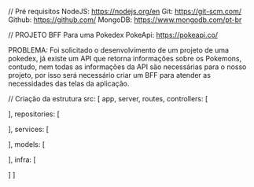 // Pré requisitos
NodeJS: https://nodejs.org/en
Git: https://git-scm.com/
Github: https://github.com/
MongoDB: https://www.mongodb.com/pt-br

// PROJETO BFF Para uma Pokedex
PokeApi: https://pokeapi.co/

PROBLEMA:
Foi solicitado o desenvolvimento de um projeto de uma pokedex, já existe um API que retorna informações sobre os Pokemons, contudo, nem todas as informações da API são necessárias para o nosso projeto, por isso será necessário criar um BFF para atender as necessidades das telas da aplicação.

// Criação da estrutura
src: [
  app,
  server,
  routes,
  controllers: [

  ],
  repositories: [

  ],
  services: [

  ],
  models: [

  ],
  infra: [

  ]
]
